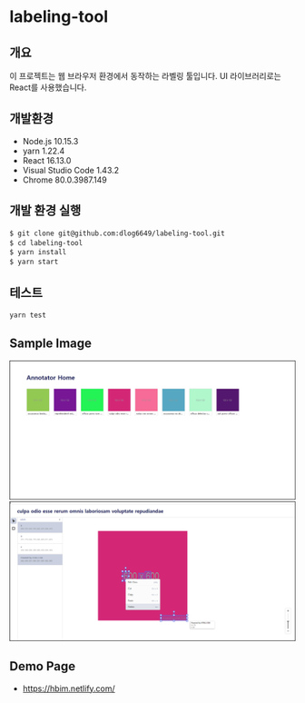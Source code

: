 # labeling-tool

## 개요

이 프로젝트는 웹 브라우저 환경에서 동작하는 라벨링 툴입니다.
UI 라이브러리로는 React를 사용했습니다.

## 개발환경

- Node.js 10.15.3
- yarn 1.22.4
- React 16.13.0
- Visual Studio Code 1.43.2
- Chrome 80.0.3987.149

## 개발 환경 실행 

```bash
$ git clone git@github.com:dlog6649/labeling-tool.git
$ cd labeling-tool
$ yarn install
$ yarn start
```

## 테스트

```bash
yarn test
```

## Sample Image

<img src="./sample_images/00.png" width="auto" height="auto" title="영상 목록 화면" alt="영상 목록 화면"></img><br/>
<img src="./sample_images/01.png" width="auto" height="auto" title="라벨링 화면" alt="라벨링 화면"></img><br/>

## Demo Page

- https://hbim.netlify.com/
